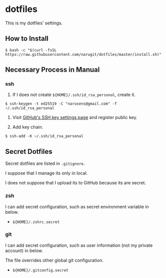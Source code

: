 # dotfiles

This is my dotfiles' settings.

## How to Install

```console
$ bash -c "$(curl -fsSL https://raw.githubusercontent.com/narugit/dotfiles/master/install.sh)"
```

## Necessary Process in Manual
### ssh 
1. If I does not create `${HOME}/.ssh/id_rsa_personal`, create it.
```console
$ ssh-keygen -t ed25519 -C "narusens@gmail.com" -f ~/.ssh/id_rsa_personal
```

1. Visit [GitHub's SSH key settings page](https://github.com/settings/keys) and register public key.

1. Add key chain.
```console
$ ssh-add -K ~/.ssh/id_rsa_personal
```

## Secret Dotfiles
Secret dotfiles are listed in `.gitignore`.

I suppose that I manage its only in local.

I does not suppose that I upload its to GitHub because its are secret.

### zsh
I can add secret configuration, such as secret environment variable in below.
- `${HOME}/.zshrc.secret`

### git
I can add secret configuration, such as user information (not my private account) in below.

The file overrides other global git configuration.

- `${HOME}/.gitconfig.secret`

